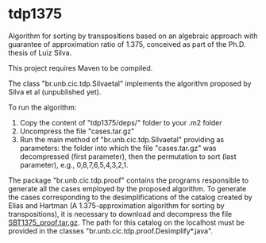 # tdp1375
Algorithm for sorting by transpositions based on an algebraic approach with guarantee of approximation ratio of 1.375, conceived as part of the Ph.D. thesis of Luiz Silva.

This project requires Maven to be compiled.

The class "br.unb.cic.tdp.Silvaetal" implements the algorithm proposed by Silva et al (unpublished yet).

To run the algorithm:

1. Copy the content of "tdp1375/deps/" folder to your .m2 folder
2. Uncompress the file "cases.tar.gz"
3. Run the main method of "br.unb.cic.tdp.Silvaetal" providing as parameters: the folder into which the file "cases.tar.gz" was decompressed (first parameter), then the permutation to sort (last parameter), e.g., 0,8,7,6,5,4,3,2,1.

The package "br.unb.cic.tdp.proof" contains the programs responsible to generate all the cases employed by the proposed algorithm. To generate the cases corresponding to the desimplifications of the catalog created by Elias and Hartman (A 1.375-approximation algorithm for sorting by transpositions), it is necessary to download and decompress the file [SBT1375_proof.tar.gz](https://www.dropbox.com/s/kug9x7nguyeskyk/sbt1375_proof.tar.gz?dl=0). The path for this catalog on the localhost must be provided in the classes "br.unb.cic.tdp.proof.Desimplify*.java".
